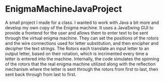 # EnigmaMachineJavaProject
A small project I made for a class. I wanted to work with Java a bit more and develop my own copy of the Enigma machine.
It uses a JavaSwing GUI to provide a frontend for the user and allows them to enter text to be sent through the virtual enigma machine. They can set the positions of the rotors and the wire connections used for letter substitution, and then encipher and decipher the text strings. 
The Rotors each translate an input letter to an output letter, based on their rotation, which is incrimented every time a letter is entered into the machine. Internally, the code simulates the spinning of the rotors that the real enigma machine utilized along with the reflection mechanism where the letter is sent through the rotors from first to last, then sent back through from last to first.
